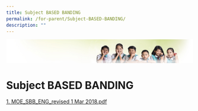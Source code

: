 ```yaml
---
title: Subject BASED BANDING
permalink: /for-parent/Subject-BASED-BANDING/
description: ""
---
```

![](/images/Banner.jpg)

Subject BASED BANDING
=====================

[1. MOE_SBB_ENG_revised 1 Mar 2018.pdf](/files/Subject.pdf)